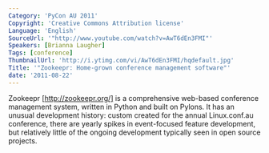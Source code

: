 ```yaml
---
Category: 'PyCon AU 2011'
Copyright: 'Creative Commons Attribution license'
Language: 'English'
SourceUrl: '"http://www.youtube.com/watch?v=AwT6dEn3FMI"'
Speakers: [Brianna Laugher]
Tags: [conference]
ThumbnailUrl: 'http://i.ytimg.com/vi/AwT6dEn3FMI/hqdefault.jpg'
Title: '"Zookeepr: Home-grown conference management software"'
date: '2011-08-22'
---
```

Zookeepr [http://zookeepr.org/] is a comprehensive web-based conference
management system, written in Python and built on Pylons. It has an unusual
development history: custom created for the annual Linux.conf.au conference,
there are yearly spikes in event-focused feature development, but relatively
little of the ongoing development typically seen in open source projects.

